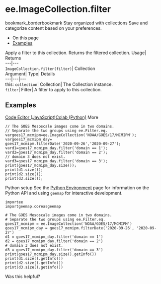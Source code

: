  
#  ee.ImageCollection.filter
bookmark_borderbookmark Stay organized with collections  Save and categorize content based on your preferences.
  * On this page
  * [Examples](https://developers.google.com/earth-engine/apidocs/ee-imagecollection-filter#examples)


Apply a filter to this collection. 
Returns the filtered collection.
Usage| Returns  
---|---  
`ImageCollection.filter(filter)`| Collection  
Argument| Type| Details  
---|---|---  
this: `collection`| Collection| The Collection instance.  
`filter`| Filter| A filter to apply to this collection.  
## Examples
[Code Editor (JavaScript)](https://developers.google.com/earth-engine/apidocs/ee-imagecollection-filter#code-editor-javascript-sample)[Colab (Python)](https://developers.google.com/earth-engine/apidocs/ee-imagecollection-filter#colab-python-sample) More
```
// The GOES Mesoscale images come in two domains.
// Separate the two groups using ee.Filter.eq.
vargoes17_mcmipm=ee.ImageCollection('NOAA/GOES/17/MCMIPM');
vargoes17_mcmipm_day=
goes17_mcmipm.filterDate('2020-09-26','2020-09-27');
vard1=goes17_mcmipm_day.filter('domain == 1');
vard2=goes17_mcmipm_day.filter('domain == 2');
// domain 3 does not exist.
vard3=goes17_mcmipm_day.filter('domain == 3');
print(goes17_mcmipm_day.size());
print(d1.size());
print(d2.size());
print(d3.size());
```
Python setup
See the [ Python Environment](https://developers.google.com/earth-engine/guides/python_install) page for information on the Python API and using `geemap` for interactive development.
```
importee
importgeemap.coreasgeemap
```
```
# The GOES Mesoscale images come in two domains.
# Separate the two groups using ee.Filter.eq.
goes17_mcmipm = ee.ImageCollection('NOAA/GOES/17/MCMIPM')
goes17_mcmipm_day = goes17_mcmipm.filterDate('2020-09-26', '2020-09-27')
d1 = goes17_mcmipm_day.filter('domain == 1')
d2 = goes17_mcmipm_day.filter('domain == 2')
# domain 3 does not exist.
d3 = goes17_mcmipm_day.filter('domain == 3')
print(goes17_mcmipm_day.size().getInfo())
print(d1.size().getInfo())
print(d2.size().getInfo())
print(d3.size().getInfo())
```

Was this helpful?
